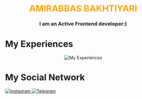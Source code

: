 <div align="center">
  <h1 style="color:orange">AMIRABBAS BAKHTIYARI</h1>
  <h3>I am an Active Frontend developer:)</h3>
</div>

  <h1>My Experiences</h1>
<div align="center">
<img align="center" src='https://skillicons.dev/icons?i=html,css,js,tailwindcss,react,vite,sass,bootstrap,git,github,gitlab,nextjs,npm,wordpress' alt="My Experiences"/>
</div>
<h1>My Social Network</h1>
<a href="https://www.instagram.com/_.amiiiiiiir8?igsh=enRxNGJta2Rtb2Yw&utm_source=qr" rel="nofollow">
    <img alt="Instagram" src="https://camo.githubusercontent.com/94b50d6a71e67a79d85b051d8af86ad7cc541a7304e6db4825430830e9a43383/68747470733a2f2f696d672e736869656c64732e696f2f62616467652f496e7374616772616d2d2532334534343035462e7376673f7374796c653d666f722d7468652d6261646765266c6f676f3d496e7374616772616d266c6f676f436f6c6f723d7768697465" style="max-width: 100%;">
  <a href="https://t.me/Amiiiiir_js" rel="nofollow">
    <img alt="Telegram" src="https://camo.githubusercontent.com/8f41682a178e57a174d0c6042e9cdb842c6329b24c34b2bf4206c25e933073a9/68747470733a2f2f696d672e736869656c64732e696f2f62616467652f54656c656772616d2d3243413545303f7374796c653d666f722d7468652d6261646765266c6f676f3d74656c656772616d266c6f676f436f6c6f723d7768697465" style="max-width: 100%;">
    
</a>
</a>

